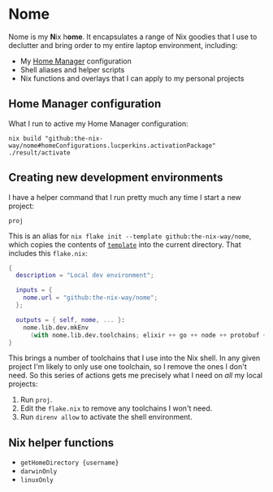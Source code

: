# Nome

Nome is my **N**ix h**ome**. It encapsulates a range of Nix goodies that I use to declutter and bring order to my entire laptop environment, including:

* My [Home Manager][hm] configuration
* Shell aliases and helper scripts
* Nix functions and overlays that I can apply to my personal projects

## Home Manager configuration

What I run to active my Home Manager configuration:

```shell
nix build "github:the-nix-way/nome#homeConfigurations.lucperkins.activationPackage"
./result/activate
```

## Creating new development environments

I have a helper command that I run pretty much any time I start a new project:

```shell
proj
```

This is an alias for `nix flake init --template github:the-nix-way/nome`, which copies the contents of [`template`](./template/) into the current directory. That includes this `flake.nix`:

```nix
{
  description = "Local dev environment";

  inputs = {
    nome.url = "github:the-nix-way/nome";
  };

  outputs = { self, nome, ... }:
    nome.lib.dev.mkEnv
      (with nome.lib.dev.toolchains; elixir ++ go ++ node ++ protobuf ++ rust);
}
```

This brings a number of toolchains that I use into the Nix shell. In any given project I'm likely to only use one toolchain, so I remove the ones I don't need. So this series of actions gets me precisely what I need on _all_ my local projects:

1. Run `proj`.
2. Edit the `flake.nix` to remove any toolchains I won't need.
3. Run `direnv allow` to activate the shell environment.
## Nix helper functions

* `getHomeDirectory {username}`
* `darwinOnly`
* `linuxOnly`

[hm]: https://github.com/nix-community/home-manager
